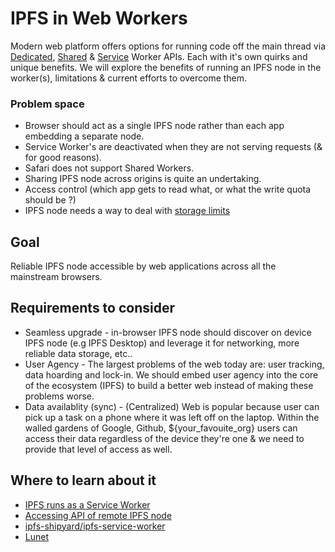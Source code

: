# IPFS in Web Workers

Modern web platform offers options for running code off the main thread via [Dedicated](https://developer.mozilla.org/en-US/docs/Web/API/Web_Workers_API), [Shared](https://developer.mozilla.org/en-US/docs/Web/API/SharedWorker) & [Service](https://developer.mozilla.org/en-US/docs/Web/API/ServiceWorker) Worker APIs. Each with it's own quirks and unique benefits. We will explore the benefits of running an IPFS node in the worker(s), limitations & current efforts to overcome them.

### Problem space

- Browser should act as a single IPFS node rather than each app embedding a separate node.
- Service Worker's are deactivated when they are not serving requests (& for good reasons).
- Safari does not support Shared Workers.
- Sharing IPFS node across origins is quite an undertaking.
- Access control (which app gets to read what, or what the write quota should be ?)
- IPFS node needs a way to deal with [storage limits](https://developer.mozilla.org/en-US/docs/Web/API/IndexedDB_API/Browser_storage_limits_and_eviction_criteria#Storage_limits)

## Goal

Reliable IPFS node accessible by web applications across all the mainstream browsers.

## Requirements to consider

- Seamless upgrade - in-browser IPFS node should discover on device IPFS node (e.g IPFS Desktop) and leverage it for networking, more reliable data storage, etc..
- User Agency - The largest problems of the web today are: user tracking, data hoarding and lock-in. We should embed user agency into the core of the ecosystem (IPFS) to build a better web instead of making these problems worse.
- Data availablity (sync) - (Centralized) Web is popular because user can pick up a task on a phone where it was left off on the laptop. Within the walled gardens of Google, Github, ${your_favouite_org} users can access their data regardless of the device they're one & we need to provide that level of access as well.


## Where to learn about it

- [IPFS runs as a Service Worker](https://github.com/ipfs/in-web-browsers/issues/55)
- [Accessing API of remote IPFS node](https://github.com/ipfs/in-web-browsers/issues/137)
- [ipfs-shipyard/ipfs-service-worker](https://github.com/ipfs-shipyard/ipfs-service-worker)
- [Lunet](https://github.com/gozala/lunet)
